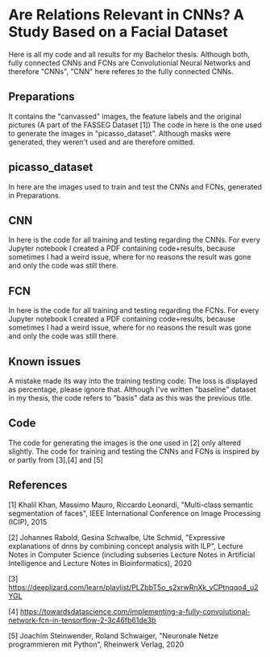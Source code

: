 # Are Relations Relevant in CNNs? A Study Based on a Facial Dataset

Here is all my code and all results for my Bachelor thesis.
Although both, fully connected CNNs and FCNs are Convolutionial Neural Networks and therefore "CNNs", "CNN" here referes to the fully connected CNNs.

## Preparations
It contains the "canvassed" images, the feature labels and the original pictures (A part of the FASSEG Dataset [1])
The code in here is the one used to generate the images in "picasso_dataset". Although masks were generated, they weren't used and are therefore omitted.

## picasso_dataset
In here are the images used to train and test the CNNs and FCNs, generated in Preparations.

## CNN
In here is the code for all training and testing regarding the CNNs. For every Jupyter notebook I created a PDF containing code+results, because sometimes I had a weird issue, where for no reasons the result was gone and only the code was still there.

## FCN
In here is the code for all training and testing regarding the FCNs. For every Jupyter notebook I created a PDF containing code+results, because sometimes I had a weird issue, where for no reasons the result was gone and only the code was still there.

## Known issues
A mistake made its way into the training testing code: The loss is displayed as percentage, please ignore that.
Although I've written "baseline" dataset in my thesis, the code refers to "basis" data as this was the previous title.

## Code
The code for generating the images is the one used in [2] only altered slightly.
The code for training and testing the CNNs and FCNs is inspired by or partly from [3],[4] and [5]

## References
[1] Khalil Khan, Massimo Mauro, Riccardo Leonardi, "Multi-class semantic segmentation of faces", IEEE International Conference on Image Processing (ICIP), 2015

[2] Johannes Rabold, Gesina Schwalbe, Ute Schmid, "Expressive explanations of dnns by combining concept analysis with ILP", Lecture Notes in Computer Science (including subseries Lecture Notes in Artificial Intelligence and Lecture Notes in Bioinformatics), 2020

[3] https://deeplizard.com/learn/playlist/PLZbbT5o_s2xrwRnXk_yCPtnqqo4_u2YGL 

[4] https://towardsdatascience.com/implementing-a-fully-convolutional-network-fcn-in-tensorflow-2-3c46fb61de3b

[5] Joachim Steinwender, Roland Schwaiger, "Neuronale Netze programmieren mit Python", Rheinwerk Verlag, 2020
